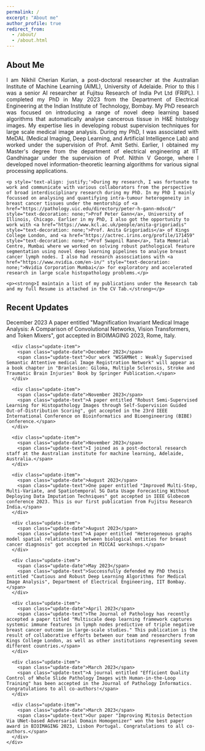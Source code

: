 ```yaml
---
permalink: /
excerpt: "About me"
author_profile: true
redirect_from: 
  - /about/
  - /about.html
---
```


<!-- About Me Card -->
<div class="about-card">
  <div class="card-header">
    <h2><i class="fas fa-user-circle"></i> About Me</h2>
  </div>
  <div class="card-content">
    <p style='text-align: justify;'>I am Nikhil Cherian Kurian, a post-doctoral researcher at the <a href="https://adelaide.edu.au/aiml/" style="text-decoration: none;">Australian Institute of Machine Learning (AIML)</a>, University of Adelaide. Prior to this I was a senior AI researcher at Fujitsu Research of India Pvt Ltd (FRIPL). I completed my PhD in May 2023 from the <a href="https://www.ee.iitb.ac.in" style="text-decoration: none;">Department of Electrical Engineering</a> at the <a href="https://www.iitb.ac.in/" style="text-decoration: none;">Indian Institute of Technology, Bombay</a>. My PhD research was focused on introducing a range of novel deep learning based algorithms that automatically analyse cancerous tissue in H&E histology images. My expertise lies in developing robust supervision techniques for large scale medical image analysis. During my PhD, I was associated with MeDAL (Medical Imaging, Deep Learning, and Artificial Intelligence Lab) and worked under the supervision of <a href="https://www.ee.iitb.ac.in/~asethi/" style="text-decoration: none;">Prof. Amit Sethi</a>. Earlier, I obtained my Master's degree from the department of electrical engineering at <a href="https://www.iitgn.ac.in/" style="text-decoration: none;">IIT Gandhinagar</a> under the supervision of <a href="https://sites.google.com/iitgn.ac.in/nvg/" style="text-decoration: none;">Prof. Nithin V George</a>, where I developed novel information-theoretic learning algorithms for various signal processing applications.</p>
    
    <p style='text-align: justify;'>During my research, I was fortunate to work and communicate with various collaborators from the perspective of broad interdisciplinary research during my PhD. In my PhD I mainly focussed on analysing and quantifying intra-tumour heterogeneity in breast cancer tissues under the mentorship of <a href="https://pathology.uic.edu/directory/peter-h-gann-mdscd/" style="text-decoration: none;">Prof Peter Gann</a>, University of Illinois, Chicago. Earlier in my PhD, I also got the opportunity to work with <a href="https://www.kcl.ac.uk/people/anita-grigoriadis" style="text-decoration: none;">Prof. Anita Grigoriadis</a> of Kings College London, and <a href="https://actrec.irins.org/profile/171459" style="text-decoration: none;">Prof Swapnil Rane</a>, Tata Memorial Centre, Mumbai where we worked on solving robust pathological feature segmentation using novel deep learning pipelines to analyse breast cancer lymph nodes. I also had research assosciations with <a href="https://www.nvidia.com/en-in/" style="text-decoration: none;">Nvidia Corporation Mumbai</a> for exploratory and accelerated research in large scale histopathology problems.</p>
    
    <p><strong>I maintain a list of my publications under the Research tab and my full Resume is attached in the CV Tab.</strong></p>
  </div>
</div>

<!-- Recent Updates Card -->
<div class="updates-card">
  <div class="card-header">
    <h2><i class="fas fa-newspaper"></i> Recent Updates</h2>
  </div>
  <div class="card-content">
    <div class="updates-list">
      <div class="update-item">
        <span class="update-date">December 2023</span>
        <span class="update-text">A paper entitled "Magnification Invariant Medical Image Analysis: A Comparison of Convolutional Networks, Vision Transformers, and Token Mixers", got accepted in BIOIMAGING 2023, Rome, Italy.</span>
      </div>
      
      <div class="update-item">
        <span class="update-date">December 2023</span>
        <span class="update-text">Our work "WSSAMNet : Weakly Supervised Semantic Attentive medical Image Registration Network" will appear as a book chapter in "Branlesion: Giloma, Multiple Sclerosis, Stroke and Traumatic Brain Injuries" Book by Springer Publication.</span>
      </div>
      
      <div class="update-item">
        <span class="update-date">November 2023</span>
        <span class="update-text">A paper entitled "Robust Semi-Supervised Learning for Histopathology Images through Self-Supervision Guided Out-of-Distribution Scoring", got accepted in the 23rd IEEE International Conference on Bioinformatics and Bioengineering (BIBE) Conference.</span>
      </div>
      
      <div class="update-item">
        <span class="update-date">November 2023</span>
        <span class="update-text">I joined as a post-doctoral research staff at the Australian institute for machine learning, Adelaide, Australia.</span>
      </div>
      
      <div class="update-item">
        <span class="update-date">August 2023</span>
        <span class="update-text">One paper entitled "Improved Multi-Step, Multi-Variate, and Spatiotemporal 5G Data Usage Forecasting Without Deploying Data Imputation Techniques" got accepted in IEEE Globecom conference 2023. This is our first publication from Fujitsu Research India.</span>
      </div>
      
      <div class="update-item">
        <span class="update-date">August 2023</span>
        <span class="update-text">A paper entitled "Heterogeneous graphs model spatial relationships between biological entities for breast cancer diagnosis" got accepted in MICCAI workshops.</span>
      </div>
      
      <div class="update-item">
        <span class="update-date">May 2023</span>
        <span class="update-text">Successfully defended my PhD thesis entitled "Cautious and Robust Deep Learning Algorithms for Medical Image Analysis", Department of Electrical Engineering, IIT Bombay.</span>
      </div>
      
      <div class="update-item">
        <span class="update-date">April 2023</span>
        <span class="update-text">The Journal of Pathology has recently accepted a paper titled "Multiscale deep learning framework captures systemic immune features in lymph nodes predictive of triple negative breast cancer outcome in large-scale studies." This publication is the result of collaborative efforts between our team and researchers from Kings College London, as well as other institutions representing seven different countries.</span>
      </div>
      
      <div class="update-item">
        <span class="update-date">March 2023</span>
        <span class="update-text">A journal entitled "Efficient Quality Control of Whole Slide Pathology Images with Human-in-the-Loop Training" has been accepted in the Journal of Pathology Informatics. Congratulations to all co-authors!</span>
      </div>
      
      <div class="update-item">
        <span class="update-date">March 2023</span>
        <span class="update-text">Our paper "Improving Mitosis Detection Via UNet-based Adversarial Domain Homogenizer" won the best paper award in BIOIMAGING 2023, Lisbon Portugal. Congratulations to all co-authors.</span>
      </div>
    </div>
  </div>
</div>

  

